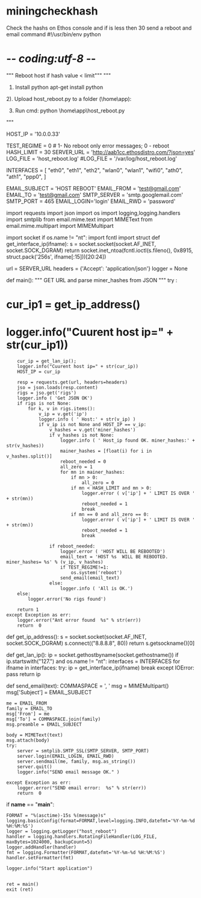 # miningcheckhash
Check the hashs on Ethos console and if is less then 30 send a reboot and email command
#!/usr/bin/env python
# -*- coding:utf-8 -*-
""" Reboot host if hash value < limit"""
"""
1) Install python
apt-get install python

2). Upload host_reboot.py to a folder (\home\app\):

3)  Run cmd:
  python  \home\app\host_reboot.py

"""


HOST_IP =  '10.0.0.33'

TEST_REGIME = 0   # 1- No reboot only error messages;   0 - reboot
HASH_LIMIT = 30
SERVER_URL = 'http://aab1cc.ethosdistro.com/?json=yes'
LOG_FILE = 'host_reboot.log'
#LOG_FILE = '/var/log/host_reboot.log'

INTERFACES = [
    "eth0",
    "eth1",
    "eth2",
    "wlan0",
    "wlan1",
    "wifi0",
    "ath0",
    "ath1",
    "ppp0",
    ]

EMAIL_SUBJECT = 'HOST REBOOT'
EMAIL_FROM = 'test@gmail.com'
EMAIL_TO = 'test@gmail.com'
SMTP_SERVER = 'smtp.googlemail.com'
SMTP_PORT = 465
EMAIL_LOGIN='login'
EMAIL_RWD = 'password'


import requests
import json
import os
import logging,logging.handlers
import smtplib
from email.mime.text import MIMEText
from email.mime.multipart import MIMEMultipart

import socket
if os.name != "nt":
    import fcntl
    import struct
    def get_interface_ip(ifname):
        s = socket.socket(socket.AF_INET, socket.SOCK_DGRAM)
        return socket.inet_ntoa(fcntl.ioctl(s.fileno(), 0x8915, struct.pack('256s',
            ifname[:15]))[20:24])


url = SERVER_URL
headers = {'Accept': 'application/json'}
logger = None

def main():
    """ GET URL and parse miner_hashes from JSON """
    try :
#        cur_ip1 = get_ip_address()
#        logger.info("Cuurent host ip=" + str(cur_ip1))
        cur_ip = get_lan_ip();
        logger.info("Cuurent host ip=" + str(cur_ip))
        HOST_IP = cur_ip

        resp = requests.get(url, headers=headers)
        jso = json.loads(resp.content)
        rigs = jso.get('rigs')
        logger.info ( 'Get JSON OK')
        if rigs is not None:
            for k, v in rigs.items():
                v_ip = v.get('ip')
                logger.info ( ' Host:' + str(v_ip) )
                if v_ip is not None and HOST_IP == v_ip:
                    v_hashes = v.get('miner_hashes')
                    if v_hashes is not None:
                        logger.info ( ' Host_ip found OK. miner_hashes:' + str(v_hashes))
                        mainer_hashes = [float(i) for i in v_hashes.split()]
                        reboot_needed = 0
                        all_zero = 1
                        for mn in mainer_hashes:
                            if mn > 0:
                                all_zero = 0
                            if mn < HASH_LIMIT and mn > 0:
                                logger.error ( v['ip'] + ' LIMIT IS OVER ' + str(mn))
                                reboot_needed = 1
                                break
                            if mn == 0 and all_zero == 0:
                                logger.error ( v['ip'] + ' LIMIT IS OVER ' + str(mn))
                                reboot_needed = 1
                                break

                    if reboot_needed:
                        logger.error ( 'HOST WILL BE REBOOTED')
                        email_text = 'HOST %s  WILL BE REBOOTED. miner_hashes= %s' % (v_ip, v_hashes)
                        if TEST_REGIME!=1:
                            os.system('reboot')
                        send_email(email_text)
                    else:
                        logger.info ( 'All is OK.')
        else:
            logger.error('No rigs found')

        return 1
    except Exception as err:
        logger.error("Ant error found  %s" % str(err))
        return  0



def get_ip_address():
    s = socket.socket(socket.AF_INET, socket.SOCK_DGRAM)
    s.connect(("8.8.8.8", 80))
    return s.getsockname()[0]


def get_lan_ip():
    ip = socket.gethostbyname(socket.gethostname())
    if ip.startswith("127.") and os.name != "nt":
        interfaces = INTERFACES
        for ifname in interfaces:
            try:
                ip = get_interface_ip(ifname)
                break
            except IOError:
                pass
    return ip


def send_email(text):
    COMMASPACE = ', '
    msg = MIMEMultipart()
    msg['Subject'] = EMAIL_SUBJECT

    me = EMAIL_FROM
    family = EMAIL_TO
    msg['From'] = me
    msg['To'] = COMMASPACE.join(family)
    msg.preamble = EMAIL_SUBJECT

    body = MIMEText(text)
    msg.attach(body)
    try:
        server = smtplib.SMTP_SSL(SMTP_SERVER, SMTP_PORT)
        server.login(EMAIL_LOGIN, EMAIL_RWD)
        server.sendmail(me, family, msg.as_string())
        server.quit()
        logger.info("SEND email message OK." )

    except Exception as err:
        logger.error("SEND email error:  %s" % str(err))
        return  0


if __name__ == "__main__":

    FORMAT = "%(asctime)-15s %(message)s"
    logging.basicConfig(format=FORMAT,level=logging.INFO,datefmt='%Y-%m-%d %H:%M:%S')
    logger = logging.getLogger("host_reboot")
    handler = logging.handlers.RotatingFileHandler(LOG_FILE, maxBytes=1024000, backupCount=5)
    logger.addHandler(handler)
    fmt = logging.Formatter(FORMAT,datefmt='%Y-%m-%d %H:%M:%S')
    handler.setFormatter(fmt)

    logger.info("Start application")


    ret = main()
    exit (ret)
